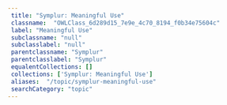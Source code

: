 ```yaml
--- 
 title: "Symplur: Meaningful Use" 
 classname:  "OWLClass_6d289d15_7e9e_4c70_8194_f0b34e75604c" 
 label: "Meaningful Use" 
 subclassname: "null" 
 subclasslabel: "null" 
 parentclassname: "Symplur" 
 parentclasslabel: "Symplur" 
 equalentCollections: [] 
 collections: ['Symplur: Meaningful Use']
 aliases:  "/topic/symplur-meaningful-use"  
 searchCategory: "topic" 
---
```

